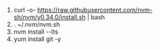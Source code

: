 1. curl -o- https://raw.githubusercontent.com/nvm-sh/nvm/v0.34.0/install.sh | bash
2. . ~/.nvm/nvm.sh
3. nvm install --lts
4. yum install git -y
